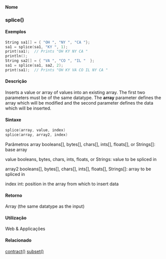 
#### Nome
### splice()

#### Exemplos
```pde
String sa1[] = { "OH ", "NY ", "CA "}; 
sa1 = splice(sa1, "KY ", 1); 
print(sa1);  // Prints "OH KY NY CA " 
println(); 
String sa2[] = { "VA ", "CO ", "IL "  }; 
sa1 = splice(sa1, sa2, 2); 
print(sa1);  // Prints "OH KY VA CO IL NY CA " 

```



#### Descrição

	
Inserts a value or array of values into an existing array. The first two parameters must be of the same datatype. The **array** parameter defines the array which will be modified and the second parameter defines the data which will be inserted.

#### Sintaxe
```pde
splice(array, value, index)
splice(array, array2, index)

```
Parâmetros
array
booleans[], bytes[], chars[], ints[], floats[], or Strings[]: base array


value
booleans, bytes, chars, ints, floats, or Strings: value to be spliced in


array2
booleans[], bytes[], chars[], ints[], floats[], Strings[]: array to be spliced in


index
int: position in the array from which to insert data



#### Retorno

	
Array (the same datatype as the input)

#### Utilização

	
Web & Applicações

#### Relacionado

[contract()](contract_
)
[subset()](subset_
)

